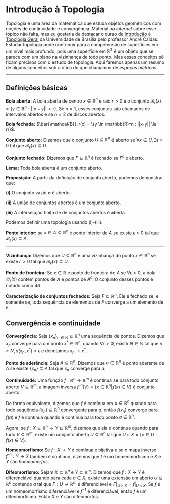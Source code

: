 # Introdução à Topologia 

Topologia é uma área da matemática que estuda objetos geométricos com noções
de continuidade e convergência. Material na *internet* sobre esse tópico não
falta, mas eu gostaria de destacar o curso de [Introdução à Topologia
Geral](http://andrec.mat.unb.br/introducao_a_topologia/) da Universidade de
Brasília pelo professor André Caldas. Estudar topologia pode contribuir para a
compreensão de superfícies em um nível mais profundo, pois uma superfície em
$\mathbb{R}^3$ é um objeto que se parece com um plano na vizinhança de todo
ponto.  Mas esses conceitos só ficam precisos com o estudo de topologia. Aqui
faremos apenas um resumo de alguns conceitos sob a ótica do que chamamos de
*espaços métricos*. 

---

## Definições básicas

**Bola aberta:** A bola aberta de centro $x \in \mathbb{R}^n$ e raio $r > 0$ é
o conjunto $\mathcal{B}_r(x) = \{y \in \mathbb{R}^n : ||x-y|| < r\}$. Se
$n=1$, esses conjuntos são chamados de intervalos abertos e se $n=2$ de discos
abertos. 

**Bola fechada:** $\bar{\mathcal{B}}_r(x) = \{y \in \mathbb{R}^n : ||x-y|| \le
r\}$.

**Conjunto aberto:** Dizemos que o conjunto $U \subseteq \mathbb{R}^n$ é aberto
se $\forall x \in U, \exists \epsilon > 0$ tal que $\mathcal{B}_{\epsilon}(x)
\subseteq U$. 

**Conjunto fechado:** Dizemos que $F \subseteq \mathbb{R}^n$ é fechado se
$F^c$ é aberto. 

**Lema:** Toda bola aberta é um conjunto aberto. 

**Proposição:** A partir da definição de conjunto aberto, podemos demonstrar que:

**(i)** O conjunto vazio $\emptyset$ é aberto. 

**(ii)** A união de conjuntos abertos é um conjunto aberto.

**(iii)** A intersecção finita de de conjuntos abertos é aberta. 

Podemos definir uma topologia usando (i)-(iii).

**Ponto interior:** se $x \in A \subseteq \mathbb{R}^n$ é ponto interior de $A$
se existe $\epsilon > 0$ tal que $\mathcal{B}_{\epsilon}(x) \subseteq A$. 

---

**Vizinhança:** Dizemos que $U \subseteq \mathbb{R}^n$ é uma vizinhança do ponto
$x \in \mathbb{R}^n$ se existe $\epsilon > 0$ tal que
$\mathcal{B}_{\epsilon}(x) \subseteq U$. 

**Ponto de fronteira:** Se $x \in \mathbb{R}$ é ponto de fronteira de $A$ se
$\forall \epsilon > 0$, a bola $\mathcal{B}_{\epsilon}(x)$ contém pontos de
$A$ e pontos de $A^c$. O conjunto desses pontos é notado como $\partial A$. 

**Caracterização de conjuntos fechados:** Seja $F \subseteq \mathbb{R}^n$. Ele
é fechado se, e somente se, toda sequência de elementos de $F$ converge a um
elemento de $F$. 

## Convergência e continuidade

**Convergência:** Seja $\{x_n\}_{n \in \mathbb{N}} \subseteq \mathbb{R}^n$ uma
sequência de pontos. Dizemos que $x_n$ converge para um ponto $x^* \in
\mathbb{R}^n$, quando $\forall \epsilon > 0$, existir $N \in \mathbb{N}$ tal
que $n \ge N, d(x_n, x^*) < \epsilon$ e denotamos $x_n \to x^*$. 

**Ponto de aderência:** Seja $A \subseteq \mathbb{R}^n$. Dizemos que $a \in
\mathbb{R}^n$ é ponto aderente de $A$ se existe $\{x_n\} \subseteq A$ tal que
$x_n$ converge para $a$. 

**Continuidade:** Uma função $f : \mathbb{R}^n \to \mathbb{R}^m$ é contínua se
para todo conjunto aberto $V \subseteq \mathbb{R}^m$, a imagem inversa
$f^{-1}(V) = \{x \in \mathbb{R}^n | f(x) \in V\}$ é conjunto aberto. 

De forma equivalente, dizemos que $f$ é contínua em $a \in \mathbb{R}^n$
quando para todo sequência $\{x_n\} \subseteq \mathbb{R}^n$ convergente para
$a$, então $f(x_n)$ converge para $f(a)$ e $f$ é contínua quando é contínua
para todo ponto $a \in \mathbb{R}^n$. 

Agora, se $f: X \subseteq \mathbb{R}^n \to Y \subseteq \mathbb{R}^m$, dizemos 
que ela é contínua quando para todo $V \subseteq \mathbb{R}^m$, existe um
conjunto aberto $U \subseteq \mathbb{R}^n$ tal que $U \cap X = \{x \in U: f(x)
\in V\}$. 

**Homeomorfismo:** Se $f : X \to Y$ é contínua e bijetiva e se o mapa inverso
$f^{-1} : Y \to X$ também é contínuo, dizemos que $f$ é um homeomorfismo e $X$
e $Y$ são *homeomorfos*. 

**Difeomorfismo:** Sejam $X \subseteq \mathbb{R}^n$ e $Y \subseteq
\mathbb{R}^m$. Dizemos que $f : X \to Y$ é diferenciável quando para cada $a
\in X$, existe uma extensão um aberto $U \subseteq \mathbb{R}^n$ contendo $a$
tal que $F: U \to \mathbb{R}^m$ é diferenciável e $F|_{U \cap X} = f|_{U \cap
X}$. Se $f$ é um homeomorfismo diferenciável e $f^{-1}$ é diferenciável, então
$f$ é um difeomorfismo. Então $X$ e $Y$ são difeomorfos. 